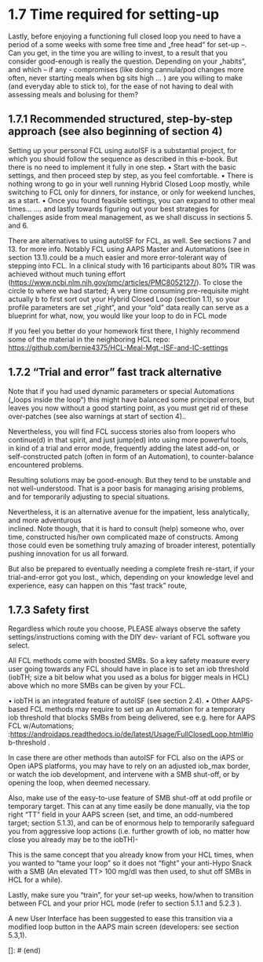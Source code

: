 # 1.7 Time required for setting-up
	
Lastly, before enjoying a functioning full closed loop you need to have a period of a some weeks
	with some free time and „free head“ for set-up –. Can you get, in the time you are willing to invest,
	to a result that you consider good-enough is really the question. Depending on your „habits“, and
	which – if any - compromises (like doing cannula/pod changes more often, never starting meals
	when bg sits high … ) are you willing to make (and everyday able to stick to), for the ease of not
	having to deal with assessing meals and bolusing for them?


## 1.7.1 Recommended structured, step-by-step approach (see also beginning of section 4)
Setting up your personal FCL using autoISF is a substantial project, for which you should follow
    the sequence as described in this e-book.
    But there is no need to implement it fully in one step.
    • Start with the basic settings, and then proceed step by step, as you feel comfortable. 
    • There is nothing wrong to go in your well running Hybrid Closed Loop mostly, while  
    switching to FCL only for dinners, for instance, or only for weekend lunches, as a start.
    • Once you found feasible settings, you can expand to other meal times…
    …. and lastly towards figuring out your best strategies for challenges aside from meal 
    management, as we shall discuss in sections 5. and 6.
        

There are alternatives to using autoISF for FCL, as well. See sections 7 and 13. for more info.
Notably FCL using AAPS Master and Automations (see in section 13.1).could be a much
    easier and more error-tolerant way of stepping into FCL. In a clinical study with 16
    participants about 80% TIR was achieved without much tuning effort
    (https://www.ncbi.nlm.nih.gov/pmc/articles/PMC8052127/).
    To close the circle to where we had started; A very time consuming pre-requisite might actually b
    to first sort out your Hybrid Closed Loop (section 1.1), so your profile parameters are set „right“,
    and your “old” data really can serve as a blueprint for what, now, you would like your loop to do in
    FCL mode


If you feel you better do your homework first there, I highly recommend some of the material in the
    neighboring HCL repo: https://github.com/bernie4375/HCL-Meal-Mgt.-ISF-and-IC-settings


## 1.7.2 “Trial and error” fast track alternative

Note that if you had used dynamic parameters or special Automations („loops inside the loop“) this
    might have balanced some principal errors, but leaves you now without a good starting point, as
    you must get rid of these over-patches (see also warnings at start of section 4)..

Nevertheless, you will find FCL success stories also from loopers who continue(d) in that spirit, and
just jump(ed) into using more powerful tools, in kind of a trial and error mode, frequently adding the
    latest add-on, or self-constructed patch (often in form of an Automation), to counter-balance
    encountered problems.


Resulting solutions may be good-enough.
But they tend to be unstable and not well-understood. That is a poor basis for managing arising
    problems, and for temporarily adjusting to special situations.

Nevertheless, it is an alternative avenue for the impatient, less analytically, and more adventurous    
    inclined.
Note though, that it is hard to consult (help) someone who, over time, constructed his/her own 
    complicated maze of constructs. Among those could even be something truly amazing of broader 
    interest, potentially pushing innovation for us all forward.

But also be prepared to eventually needing a complete fresh re-start, if your trial-and-error got
    you lost., which, depending on your knowledge level and experience, easy can happen on this
    “fast track” route,


##	1.7.3 Safety first

Regardless which route you choose, PLEASE always observe the safety settings/instructions
    coming with the DIY dev- variant of FCL software you select.

All FCL methods come with boosted SMBs. So a key safety measure every user going towards
    any FCL should have in place is to set an iob threshold (iobTH; size a bit below what you used as
    a bolus for bigger meals in HCL) above which no more SMBs can be given by your FCL.


•	iobTH is an integrated feature of autoISF (see section 2.4).
•	Other AAPS-based FCL methods may require to set up an Automation for a temporary iob
    threshold that blocks SMBs from being delivered, see e.g. here for AAPS FCL
    w/Automations; :https://androidaps.readthedocs.io/de/latest/Usage/FullClosedLoop.html#io
    b-threshold .

In case there are other methods than autoISF for FCL also on the iAPS or Open iAPS platforms, you
    may have to rely on an adjusted iob_max border, or watch the iob development, and intervene with a
    SMB shut-off, or by opening the loop, when deemed necessary.

Also, make use of the easy-to-use feature of SMB shut-off at odd profile or temporary target. This
    can at any time easily be done manually, via the top right “TT” field in your AAPS screen (set, and
    time, an odd-numbered target; section 5.1.3), and can be of enormous help to temporarily
    safeguard you from aggressive loop actions (i.e. further growth of iob, no matter how close you
    already may be to the iobTH)-

This is the same concept that you already know from your HCL times, when you wanted to “tame your loop”
    so it does not “fight” your anti-Hypo Snack with a SMB (An elevated TT> 100 mg/dl was then used, to shut
    off SMBs in HCL for a while).

Lastly, make sure you “train”, for your set-up weeks, how/when to transition between FCL and 
    your prior HCL mode (refer to section 5.1.1 and 5.2.3 ).

A new User Interface has been suggested to ease this transition via a modified loop button in the AAPS main
    screen (developers: see section 5.3,1).

[]: # (end) 

